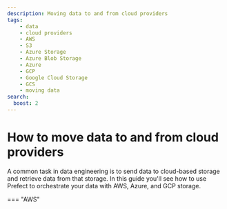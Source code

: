 ```yaml
---
description: Moving data to and from cloud providers
tags:
    - data
    - cloud providers
    - AWS
    - S3
    - Azure Storage
    - Azure Blob Storage
    - Azure
    - GCP
    - Google Cloud Storage
    - GCS
    - moving data
search:
  boost: 2
---
```


# How to move data to and from cloud providers

A common task in data engineering is to send data to cloud-based storage and retrieve data from that storage. In this guide you'll see how to use Prefect to orchestrate your data with AWS, Azure, and GCP storage.

=== "AWS"



